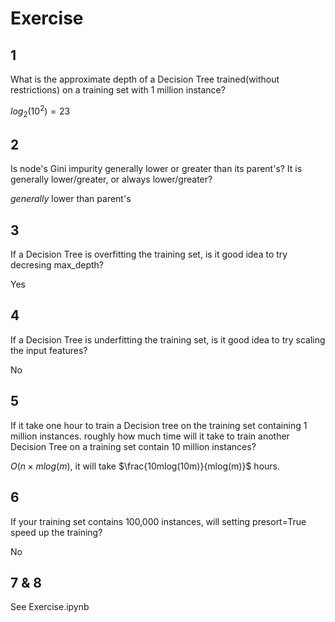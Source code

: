 # Exercise
## 1 
What is the approximate depth of a Decision Tree trained(without restrictions) on a training set with 
1 million instance?

$log_2(10^2)=23$

## 2 
Is node's Gini impurity generally lower or greater than its parent's? It is generally lower/greater, or always lower/greater?

*generally* lower than parent's

## 3 
If a Decision Tree is overfitting the training set, is it good idea to try decresing max\_depth?

Yes

## 4 
If a Decision Tree is underfitting the training set, is it good idea to try scaling the input features?

No

## 5
If it take one hour to train a Decision tree on the training set containing 1 million instances. roughly how much time will it take to train another Decision Tree on a training set contain 10 million instances?

$O(n \times mlog(m)$, it will take $\frac{10mlog(10m)}{mlog(m)}$ hours.

## 6 
If your training set contains 100,000 instances, will setting presort=True speed up the training?

No

## 7 & 8
See Exercise.ipynb